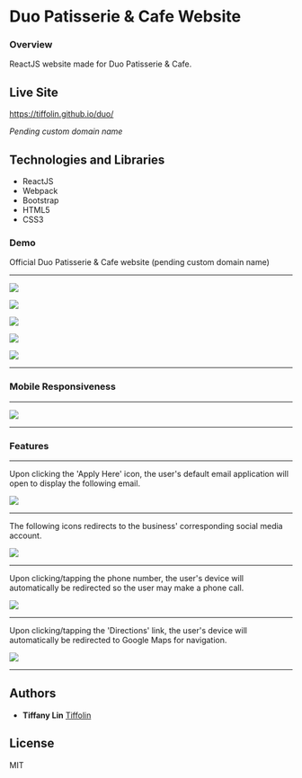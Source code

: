 # Duo Patisserie & Cafe Website
### Overview
ReactJS website made for Duo Patisserie & Cafe. 

## Live Site
https://tiffolin.github.io/duo/

*Pending custom domain name*
## Technologies and Libraries

* ReactJS
* Webpack
* Bootstrap
* HTML5
* CSS3

### Demo
Official Duo Patisserie & Cafe website (pending custom domain name)

--- 

![](screenshot/1.png)      


![](screenshot/2.png)      


![](screenshot/3.png)      


![](screenshot/4.png) 


![](screenshot/5.png)   


--- 

### Mobile Responsiveness

--- 

![](screenshot/6.png)   

--- 

### Features

--- 
 Upon clicking the 'Apply Here' icon, the user's default email application will open to display the following email.


![](screenshot/7.png)   

--- 

The following icons redirects to the business' corresponding social media account.

![](screenshot/8.png)   

--- 

Upon clicking/tapping the phone number, the user's device will automatically be redirected so the user may make a phone call. 

![](screenshot/9.png)   

--- 

Upon clicking/tapping the 'Directions' link, the user's device will automatically be redirected to Google Maps for navigation. 

![](screenshot/10.png)   

---
## Authors
* **Tiffany Lin**         [Tiffolin](https://github.com/Tiffolin)


## License
MIT

